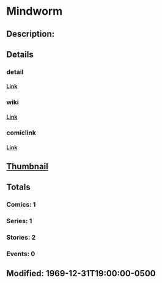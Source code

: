 # Mindworm
## Description: 
## Details
### detail
#### [Link](http://marvel.com/characters/1465/mindworm?utm_campaign=apiRef&utm_source=225578a89fc76f3d20fbffda5d17a88d)
### wiki
#### [Link](http://marvel.com/universe/Mindworm?utm_campaign=apiRef&utm_source=225578a89fc76f3d20fbffda5d17a88d)
### comiclink
#### [Link](http://marvel.com/comics/characters/1011204/mindworm?utm_campaign=apiRef&utm_source=225578a89fc76f3d20fbffda5d17a88d)
## [Thumbnail](http://i.annihil.us/u/prod/marvel/i/mg/b/d0/4c002f18eabe7.jpg)
## Totals
### Comics: 1
### Series: 1
### Stories: 2
### Events: 0
## Modified: 1969-12-31T19:00:00-0500